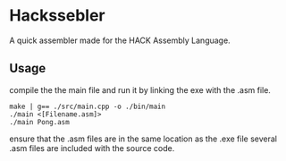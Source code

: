 # Hackssebler
A quick assembler made for the HACK Assembly Language.

## Usage
compile the the main file and run it by linking the exe with the .asm file.
````
make | g== ./src/main.cpp -o ./bin/main 
./main <[Filename.asm]>
./main Pong.asm
````
ensure that the .asm files are in the same location as the .exe file
several .asm files are included with the source code.

